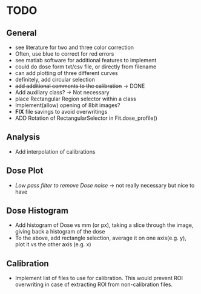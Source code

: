 # TODO
## General
- see literature for two and three color correction
- Often, use blue to correct for red errors
- see matlab software for additional features to implement
- could do dose form txt/csv file, or directly from filename
- can add plotting of three different curves
- definitely, add circular selection
- ~~add additional comments to the calibration~~ -> DONE
- Add auxiliary class? -> Not necessary
- place Rectangular  Region selector within a class
- Implement(allow) opening of 8bit images?
- __FIX__ file savings to avoid overwritings
- ADD Rotation of RectangularSelector in Fit.dose_profile()

## Analysis
- Add interpolation of calibrations

## Dose Plot
- _Low pass filter to remove Dose noise_ -> not really necessary but nice to have

## Dose Histogram
- Add histogram of Dose vs mm (or px), taking a slice through the image, giving back a histogram of the dose
- To the above, add rectangle selection, average it on one axis(e.g. y), plot it vs the other axis (e.g. x)

## Calibration
- Implement list of files to use for calibration. This would prevent ROI overwriting in case of extracting ROI from non-calibration files.
